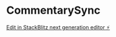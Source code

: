 # CommentarySync

[Edit in StackBlitz next generation editor ⚡️](https://stackblitz.com/~/github.com/oneflypenguin/CommentarySync)